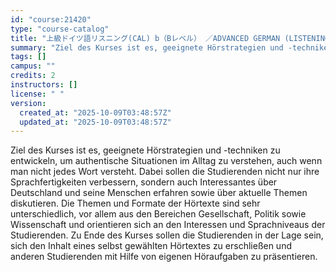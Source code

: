 ```yaml
---
id: "course:21420"
type: "course-catalog"
title: "上級ドイツ語リスニング(CAL) b（Bレベル） ／ADVANCED GERMAN (LISTENING) b"
summary: "Ziel des Kurses ist es, geeignete Hörstrategien und -techniken zu entwickeln, um authentische Situationen im Alltag zu v…"
tags: []
campus: ""
credits: 2
instructors: []
license: " "
version:
  created_at: "2025-10-09T03:48:57Z"
  updated_at: "2025-10-09T03:48:57Z"
---
```


Ziel des Kurses ist es, geeignete Hörstrategien und -techniken zu entwickeln, um authentische Situationen im Alltag zu verstehen, auch wenn man nicht jedes Wort versteht. Dabei sollen die Studierenden nicht nur ihre Sprachfertigkeiten verbessern, sondern auch Interessantes über Deutschland und seine Menschen erfahren sowie über aktuelle Themen diskutieren. Die Themen und Formate der Hörtexte sind sehr unterschiedlich, vor allem aus den Bereichen Gesellschaft, Politik sowie Wissenschaft und orientieren sich an den Interessen und Sprachniveaus der Studierenden. Zu Ende des Kurses sollen die Studierenden in der Lage sein, sich den Inhalt eines selbst gewählten Hörtextes zu erschließen und anderen Studierenden mit Hilfe von eigenen Höraufgaben zu präsentieren.
